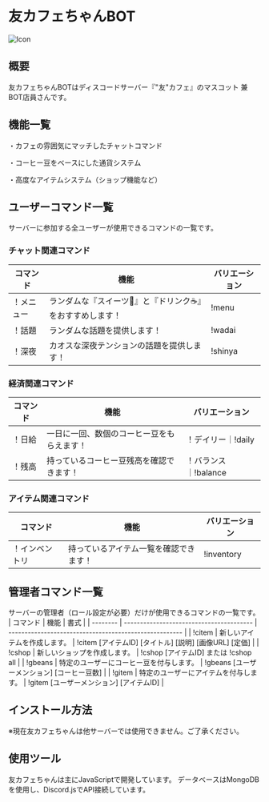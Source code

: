 # 友カフェちゃんBOT
![Icon](https://i.imgur.com/Sq5nZnS.jpeg)

## 概要
友カフェちゃんBOTはディスコードサーバー『"友"カフェ』のマスコット 兼 BOT店員さんです。

## 機能一覧
・カフェの雰囲気にマッチしたチャットコマンド

・コーヒー豆をベースにした通貨システム

・高度なアイテムシステム（ショップ機能など）

## ユーザーコマンド一覧
サーバーに参加する全ユーザーが使用できるコマンドの一覧です。

### チャット関連コマンド
| コマンド       | 機能                                                         | バリエーション       | 
| -------------- | ------------------------------------------------------------ | -------------------- | 
| ！メニュー     | ランダムな『スイーツ🍰』と『ドリンク☕』をおすすめします！ | !menu                | 
| ！話題         | ランダムな話題を提供します！                                 | !wadai               | 
| ！深夜         | カオスな深夜テンションの話題を提供します！                   | !shinya              | 


### 経済関連コマンド
| コマンド       | 機能                                                         | バリエーション       | 
| -------------- | ------------------------------------------------------------ | -------------------- | 
| ！日給         | 一日に一回、数個のコーヒー豆をもらえます！                   | ！デイリー｜!daily   | 
| ！残高         | 持っているコーヒー豆残高を確認できます！                     | ！バランス｜!balance | 


### アイテム関連コマンド
| コマンド       | 機能                                                         | バリエーション       | 
| -------------- | ------------------------------------------------------------ | -------------------- | 
| ！インベントリ | 持っているアイテム一覧を確認できます！                       | !inventory           | 


## 管理者コマンド一覧
サーバーの管理者（ロール設定が必要）だけが使用できるコマンドの一覧です。
| コマンド | 機能                                     | 書式                                                   | 
| -------- | ---------------------------------------- | ------------------------------------------------------ | 
| !citem   | 新しいアイテムを作成します。             | !citem [アイテムID] [タイトル] [説明] [画像URL] [定価] | 
| !cshop   | 新しいショップを作成します。             | !cshop [アイテムID] または !cshop all                  | 
| !gbeans  | 特定のユーザーにコーヒー豆を付与します。 | !gbeans [ユーザーメンション] [コーヒー豆数]            | 
| !gitem   | 特定のユーザーにアイテムを付与します。   | !gitem [ユーザーメンション] [アイテムID]               | 

## インストール方法
※現在友カフェちゃんは他サーバーでは使用できません。ご了承ください。

## 使用ツール
友カフェちゃんは主にJavaScriptで開発しています。
データベースはMongoDBを使用し、Discord.jsでAPI接続しています。
